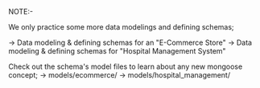 NOTE:-

We only practice some more data modelings and defining schemas;

-> Data modeling & defining schemas for an "E-Commerce Store"
-> Data modeling & defining schemas for "Hospital Management System"

Check out the schema's model files to learn about any new mongoose concept;
-> models/ecommerce/
-> models/hospital_management/
